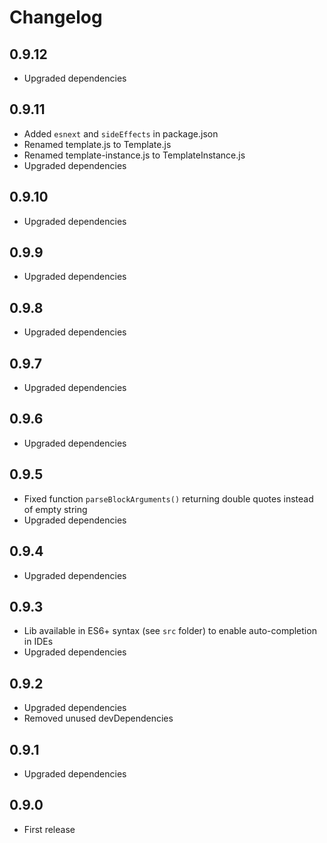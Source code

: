 # Changelog

## 0.9.12
- Upgraded dependencies

## 0.9.11
- Added `esnext` and `sideEffects` in package.json
- Renamed template.js to Template.js
- Renamed template-instance.js to TemplateInstance.js
- Upgraded dependencies

## 0.9.10
- Upgraded dependencies

## 0.9.9
- Upgraded dependencies

## 0.9.8
- Upgraded dependencies

## 0.9.7
- Upgraded dependencies

## 0.9.6
- Upgraded dependencies

## 0.9.5
- Fixed function `parseBlockArguments()` returning double quotes instead of empty string
- Upgraded dependencies

## 0.9.4
- Upgraded dependencies

## 0.9.3
- Lib available in ES6+ syntax (see `src` folder) to enable auto-completion in IDEs
- Upgraded dependencies

## 0.9.2
- Upgraded dependencies
- Removed unused devDependencies

## 0.9.1
- Upgraded dependencies

## 0.9.0
- First release
